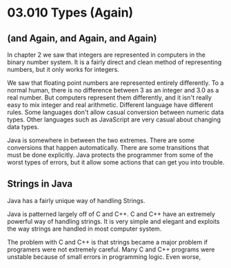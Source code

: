 # 03.010 Types (Again)

## (and Again, and Again, and Again)

In chapter 2 we saw that integers are represented in computers in the binary number system.  It is a fairly direct and clean method of representing numbers, but it only works for integers.

We saw that floating point numbers are represented entirely differently.  To a normal human, there is no difference between 3 as an integer and 3.0 as a real number.  But computers represent them differently, and it isn't really easy to mix integer and real arithmetic.  Different language have different rules.  Some languages don't allow casual conversion between numeric data types.  Other languages such as JavaScript are very casual about changing data types.

Java is somewhere in between the two extremes.  There are some conversions that happen automatically.  There are some transitions that must be done explicitly.  Java protects the programmer from some of the worst types of errors, but it allow some actions that can get you into trouble.  

## Strings in Java

Java has a fairly unique way of handling Strings.

Java is patterned largely off of C and C++.  C and C++ have an extremely powerful way of handling strings.  It is very simple and elegant and exploits the way strings are handled in most computer system.

The problem with C and C++ is that strings became a major problem if programers were not extremely careful.  Many C and C++ programs were unstable because of small errors in programming logic.  Even worse, 





